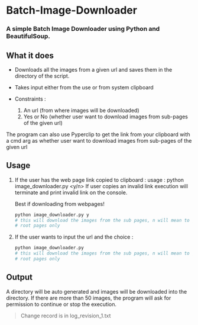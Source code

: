 # Batch-Image-Downloader
### A simple Batch Image Downloader using Python and BeautifulSoup.

## What it does

* Downloads all the images from a given url and saves them
  in the directory of the script.

* Takes input either from the use or from system clipboard

* Constraints :
  1. An url (from where images will be downloaded)
  2. Yes or No (whether user want to download images from sub-pages of the given url)

The program can also use Pyperclip to get the link from your clipboard with a
cmd arg as whether user want to download images from sub-pages of the given url


## Usage

1. If the user has the web page link copied to clipboard :
   usage : python image_downloader.py <y/n>
   If user copies an invalid link execution will terminate and print invalid link
   on the console.

   Best if downloading from webpages!

    ```python
    python image_downloader.py y
    # this will download the images from the sub pages, n will mean to get from
    # root pages only
    ```

2. If the user wants to input the url and the choice :

    ```python
    python image_downloader.py
    # this will download the images from the sub pages, n will mean to get from
    # root pages only
    ```

## Output

A directory will be auto generated and images will be downloaded into the directory. If there are more than 50 images, the program will ask for permission to continue or stop the execution.

> Change record is in log_revision_1.txt
